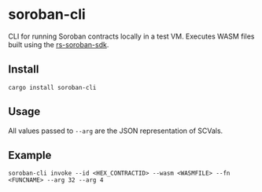 # soroban-cli

CLI for running Soroban contracts locally in a test VM. Executes WASM files built using the [rs-soroban-sdk](https://github.com/stellar/rs-soroban-sdk).

## Install

```
cargo install soroban-cli
```

## Usage

All values passed to `--arg` are the JSON representation of SCVals.

## Example

```
soroban-cli invoke --id <HEX_CONTRACTID> --wasm <WASMFILE> --fn <FUNCNAME> --arg 32 --arg 4
```
